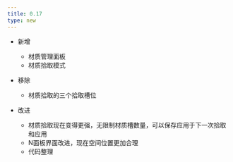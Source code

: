 ```yaml
---
title: 0.17 
type: new
---
```



+ 新增

    + 	材质管理面板
    + 	材质拾取模式

+ 移除

    + 材质拾取的三个拾取槽位

+ 改进
    + 材质拾取现在变得更强，无限制材质槽数量，可以保存应用于下一次拾取和应用
    + N面板界面改进，现在空间位置更加合理
    + 代码整理

​    


